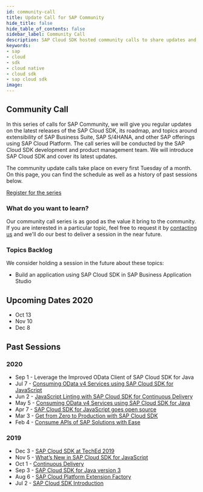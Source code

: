 ```yaml
---
id: community-call
title: Update Call for SAP Community
hide_title: false
hide_table_of_contents: false
sidebar_label: Community Call
description: SAP Cloud SDK hosted community calls to share updates and demonstrate best practices for developers.
keywords:
- sap
- cloud
- sdk
- cloud native
- cloud sdk
- sap cloud sdk
image:
---
```


## Community Call

In this series of calls for SAP Community, we will give you regular updates on the latest releases of the SAP Cloud SDK, its roadmap, and topics around extensibility of SAP Business Suite, SAP S/4HANA, and other SAP offerings using SAP Cloud Platform. The call series will be conducted by the SAP Cloud SDK development and product management team. We will introduce SAP Cloud SDK and cover its latest updates.

The community update calls take place on every first Tuesday of a month. On this page, you can find the schedule as well as a history of past sessions below.

[Register for the series](https://sap-se.zoom.us/webinar/register/WN_dBtYmF5IR7Gb8TMjHqEvhw)

### What do you want to learn?

Our community call series is as good as the value it bring to the community. If you are interested in a particular topic, feel free to request it by [contacting us](mailto:cloudsdk@sap.com) and we'll do our best to deliver a session in the near future.

### Topics Backlog

We consider holding a session in the future about these topics:
* Build an application using SAP Cloud SDK in SAP Business Application Studio

## Upcoming Dates 2020

* Oct 13
* Nov 10
* Dec 8

## Past Sessions

### 2020

* Sep 1 - Leverage the Improved OData Client of SAP Cloud SDK for Java
* Jul 7 - [Consuming OData v4 Services using SAP Cloud SDK for JavaScript](https://www.youtube.com/watch?v=O1jRbANWcrA)
* Jun 2 - [JavaScript Linting with SAP Cloud SDK for Continuous Delivery](https://www.youtube.com/watch?v=5VV7QnfHtWY)
* May 5 - [Consuming OData v4 Services using SAP Cloud SDK for Java](https://www.youtube.com/watch?v=p_JTapzii_I)
* Apr 7 - [SAP Cloud SDK for JavaScript goes open source](https://www.youtube.com/watch?v=nRWXlxgdnmk)
* Mar 3 - [Get from Zero to Production with SAP Cloud SDK](https://www.youtube.com/watch?v=f3XG4hFiWdM)
* Feb 4 - [Consume APIs of SAP Solutions with Ease](https://www.youtube.com/watch?v=RqdBKZBO76I)

### 2019

* Dec 3 - [SAP Cloud SDK at TechEd 2019](https://www.youtube.com/watch?v=TlNZy8-07ss&t=10s)
* Nov 5 - [What’s New in SAP Cloud SDK for JavaScript](https://www.youtube.com/watch?v=jv-bS9lK8zk)
* Oct 1 - [Continuous Delivery](https://www.youtube.com/watch?v=M2chjvlrsF8)
* Sep 3 - [SAP Cloud SDK for Java version 3](https://www.youtube.com/watch?v=l3P9-wqIhYA)
* Aug 6 - [SAP Cloud Platform Extension Factory](https://www.youtube.com/watch?v=aTuNXF-Alp4)
* Jul 2 - [SAP Cloud SDK Introduction](https://www.youtube.com/watch?v=jNovhlGzg78)
